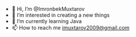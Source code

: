 - 👋 Hi, I’m @ImronbekMuxtarov
- 👀 I’m interested in creating a new things
- 🌱 I’m currently learning Java
- 📫 How to reach me imuxtarov2009@gmail.com

<!---
ImronbekMuxtarov/ImronbekMuxtarov is a ✨ special ✨ repository because its `README.md` (this file) appears on your GitHub profile.
You can click the Preview link to take a look at your changes.
--->
